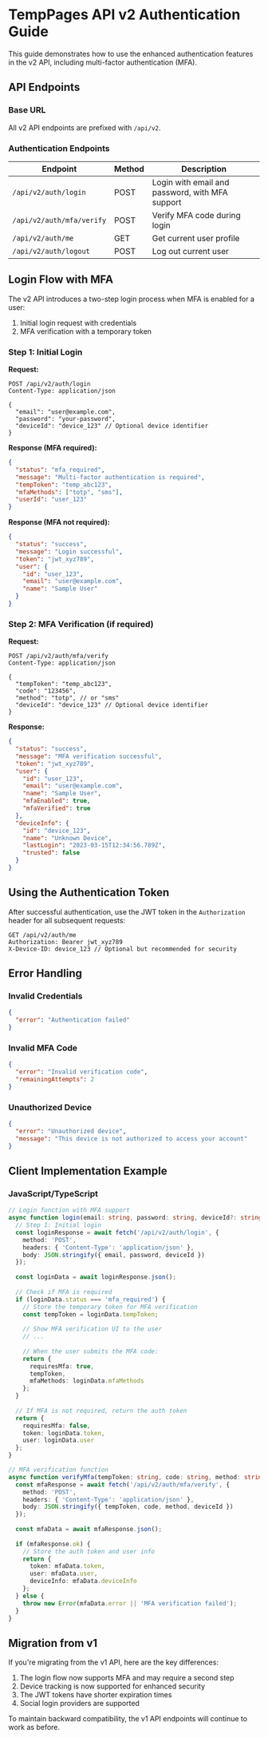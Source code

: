 # TempPages API v2 Authentication Guide

This guide demonstrates how to use the enhanced authentication features in the v2 API, including multi-factor authentication (MFA).

## API Endpoints

### Base URL

All v2 API endpoints are prefixed with `/api/v2`.

### Authentication Endpoints

| Endpoint | Method | Description |
|----------|--------|-------------|
| `/api/v2/auth/login` | POST | Login with email and password, with MFA support |
| `/api/v2/auth/mfa/verify` | POST | Verify MFA code during login |
| `/api/v2/auth/me` | GET | Get current user profile |
| `/api/v2/auth/logout` | POST | Log out current user |

## Login Flow with MFA

The v2 API introduces a two-step login process when MFA is enabled for a user:

1. Initial login request with credentials
2. MFA verification with a temporary token

### Step 1: Initial Login

**Request:**

```http
POST /api/v2/auth/login
Content-Type: application/json

{
  "email": "user@example.com",
  "password": "your-password",
  "deviceId": "device_123" // Optional device identifier
}
```

**Response (MFA required):**

```json
{
  "status": "mfa_required",
  "message": "Multi-factor authentication is required",
  "tempToken": "temp_abc123",
  "mfaMethods": ["totp", "sms"],
  "userId": "user_123"
}
```

**Response (MFA not required):**

```json
{
  "status": "success",
  "message": "Login successful",
  "token": "jwt_xyz789",
  "user": {
    "id": "user_123",
    "email": "user@example.com",
    "name": "Sample User"
  }
}
```

### Step 2: MFA Verification (if required)

**Request:**

```http
POST /api/v2/auth/mfa/verify
Content-Type: application/json

{
  "tempToken": "temp_abc123",
  "code": "123456",
  "method": "totp", // or "sms"
  "deviceId": "device_123" // Optional device identifier
}
```

**Response:**

```json
{
  "status": "success",
  "message": "MFA verification successful",
  "token": "jwt_xyz789",
  "user": {
    "id": "user_123",
    "email": "user@example.com",
    "name": "Sample User",
    "mfaEnabled": true,
    "mfaVerified": true
  },
  "deviceInfo": {
    "id": "device_123",
    "name": "Unknown Device",
    "lastLogin": "2023-03-15T12:34:56.789Z",
    "trusted": false
  }
}
```

## Using the Authentication Token

After successful authentication, use the JWT token in the `Authorization` header for all subsequent requests:

```http
GET /api/v2/auth/me
Authorization: Bearer jwt_xyz789
X-Device-ID: device_123 // Optional but recommended for security
```

## Error Handling

### Invalid Credentials

```json
{
  "error": "Authentication failed"
}
```

### Invalid MFA Code

```json
{
  "error": "Invalid verification code",
  "remainingAttempts": 2
}
```

### Unauthorized Device

```json
{
  "error": "Unauthorized device",
  "message": "This device is not authorized to access your account"
}
```

## Client Implementation Example

### JavaScript/TypeScript

```typescript
// Login function with MFA support
async function login(email: string, password: string, deviceId?: string) {
  // Step 1: Initial login
  const loginResponse = await fetch('/api/v2/auth/login', {
    method: 'POST',
    headers: { 'Content-Type': 'application/json' },
    body: JSON.stringify({ email, password, deviceId })
  });
  
  const loginData = await loginResponse.json();
  
  // Check if MFA is required
  if (loginData.status === 'mfa_required') {
    // Store the temporary token for MFA verification
    const tempToken = loginData.tempToken;
    
    // Show MFA verification UI to the user
    // ...
    
    // When the user submits the MFA code:
    return {
      requiresMfa: true,
      tempToken,
      mfaMethods: loginData.mfaMethods
    };
  }
  
  // If MFA is not required, return the auth token
  return {
    requiresMfa: false,
    token: loginData.token,
    user: loginData.user
  };
}

// MFA verification function
async function verifyMfa(tempToken: string, code: string, method: string, deviceId?: string) {
  const mfaResponse = await fetch('/api/v2/auth/mfa/verify', {
    method: 'POST',
    headers: { 'Content-Type': 'application/json' },
    body: JSON.stringify({ tempToken, code, method, deviceId })
  });
  
  const mfaData = await mfaResponse.json();
  
  if (mfaResponse.ok) {
    // Store the auth token and user info
    return {
      token: mfaData.token,
      user: mfaData.user,
      deviceInfo: mfaData.deviceInfo
    };
  } else {
    throw new Error(mfaData.error || 'MFA verification failed');
  }
}
```

## Migration from v1

If you're migrating from the v1 API, here are the key differences:

1. The login flow now supports MFA and may require a second step
2. Device tracking is now supported for enhanced security
3. The JWT tokens have shorter expiration times
4. Social login providers are supported

To maintain backward compatibility, the v1 API endpoints will continue to work as before. 